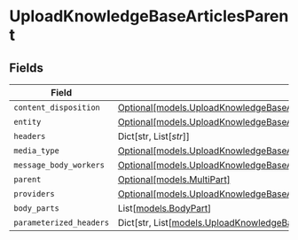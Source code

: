 # UploadKnowledgeBaseArticlesParent


## Fields

| Field                                                                                                                                                                  | Type                                                                                                                                                                   | Required                                                                                                                                                               | Description                                                                                                                                                            |
| ---------------------------------------------------------------------------------------------------------------------------------------------------------------------- | ---------------------------------------------------------------------------------------------------------------------------------------------------------------------- | ---------------------------------------------------------------------------------------------------------------------------------------------------------------------- | ---------------------------------------------------------------------------------------------------------------------------------------------------------------------- |
| `content_disposition`                                                                                                                                                  | [Optional[models.UploadKnowledgeBaseArticlesKnowledgeBaseArticlesContentDisposition]](../models/uploadknowledgebasearticlesknowledgebasearticlescontentdisposition.md) | :heavy_minus_sign:                                                                                                                                                     | N/A                                                                                                                                                                    |
| `entity`                                                                                                                                                               | [Optional[models.UploadKnowledgeBaseArticlesKnowledgeBaseArticlesEntity]](../models/uploadknowledgebasearticlesknowledgebasearticlesentity.md)                         | :heavy_minus_sign:                                                                                                                                                     | N/A                                                                                                                                                                    |
| `headers`                                                                                                                                                              | Dict[str, List[*str*]]                                                                                                                                                 | :heavy_minus_sign:                                                                                                                                                     | N/A                                                                                                                                                                    |
| `media_type`                                                                                                                                                           | [Optional[models.UploadKnowledgeBaseArticlesKnowledgeBaseArticlesMediaType]](../models/uploadknowledgebasearticlesknowledgebasearticlesmediatype.md)                   | :heavy_minus_sign:                                                                                                                                                     | N/A                                                                                                                                                                    |
| `message_body_workers`                                                                                                                                                 | [Optional[models.UploadKnowledgeBaseArticlesKnowledgeBaseArticlesMessageBodyWorkers]](../models/uploadknowledgebasearticlesknowledgebasearticlesmessagebodyworkers.md) | :heavy_minus_sign:                                                                                                                                                     | N/A                                                                                                                                                                    |
| `parent`                                                                                                                                                               | [Optional[models.MultiPart]](../models/multipart.md)                                                                                                                   | :heavy_minus_sign:                                                                                                                                                     | N/A                                                                                                                                                                    |
| `providers`                                                                                                                                                            | [Optional[models.UploadKnowledgeBaseArticlesProviders]](../models/uploadknowledgebasearticlesproviders.md)                                                             | :heavy_minus_sign:                                                                                                                                                     | N/A                                                                                                                                                                    |
| `body_parts`                                                                                                                                                           | List[[models.BodyPart](../models/bodypart.md)]                                                                                                                         | :heavy_minus_sign:                                                                                                                                                     | N/A                                                                                                                                                                    |
| `parameterized_headers`                                                                                                                                                | Dict[str, List[[models.UploadKnowledgeBaseArticlesParameterizedHeaders](../models/uploadknowledgebasearticlesparameterizedheaders.md)]]                                | :heavy_minus_sign:                                                                                                                                                     | N/A                                                                                                                                                                    |